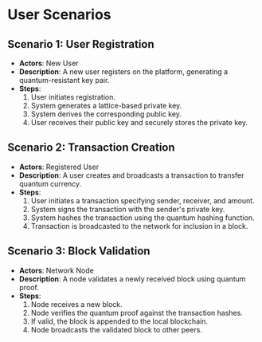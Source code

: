 # User Scenarios

## Scenario 1: User Registration
- **Actors**: New User
- **Description**: A new user registers on the platform, generating a quantum-resistant key pair.
- **Steps**:
  1. User initiates registration.
  2. System generates a lattice-based private key.
  3. System derives the corresponding public key.
  4. User receives their public key and securely stores the private key.

## Scenario 2: Transaction Creation
- **Actors**: Registered User
- **Description**: A user creates and broadcasts a transaction to transfer quantum currency.
- **Steps**:
  1. User initiates a transaction specifying sender, receiver, and amount.
  2. System signs the transaction with the sender's private key.
  3. System hashes the transaction using the quantum hashing function.
  4. Transaction is broadcasted to the network for inclusion in a block.

## Scenario 3: Block Validation
- **Actors**: Network Node
- **Description**: A node validates a newly received block using quantum proof.
- **Steps**:
  1. Node receives a new block.
  2. Node verifies the quantum proof against the transaction hashes.
  3. If valid, the block is appended to the local blockchain.
  4. Node broadcasts the validated block to other peers.
